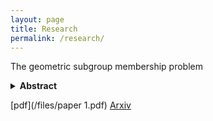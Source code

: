 ```yaml
---
layout: page
title: Research
permalink: /research/
---
```

The geometric subgroup membership problem

<details>
<summary><b>Abstract</b></summary>

  We show that every infinite graph which is locally finite and connected admits a translation-like action by Z such that the distance between a vertex v and v∗1 is uniformly bounded by 3. This action can be taken to be transitive if and only if the graph has one or two ends. This strenghens a theorem by Brandon Seward.
Our proof is constructive, and thus it can be made computable. More precisely, we show that a finitely generated group with decidable word problem admits a translation-like action by Z which is computable, and satisfies an extra condition which we call decidable orbit membership problem.
As an application we show that on any finitely generated infinite group with decidable word problem, effective subshifts attain all effectively closed Medvedev degrees. This extends a classification proved by Joseph Miller for Z^d, d≥1. 
  
</details>

[pdf](/files/paper 1.pdf) [Arxiv](https://arxiv.org/abs/2303.14820)
